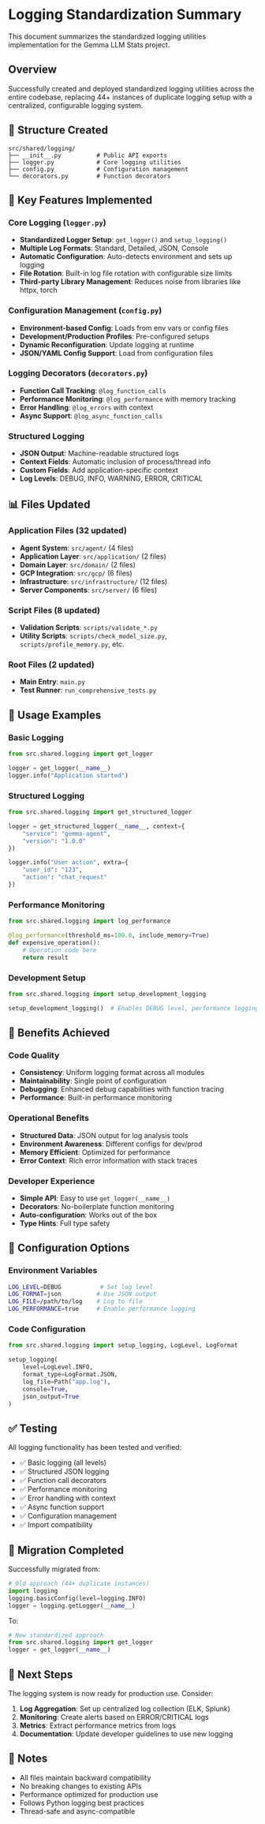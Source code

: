 # Logging Standardization Summary

This document summarizes the standardized logging utilities implementation for the Gemma LLM Stats project.

## Overview

Successfully created and deployed standardized logging utilities across the entire codebase, replacing 44+ instances of duplicate logging setup with a centralized, configurable logging system.

## 📁 Structure Created

```
src/shared/logging/
├── __init__.py          # Public API exports
├── logger.py            # Core logging utilities
├── config.py            # Configuration management
└── decorators.py        # Function decorators
```

## 🚀 Key Features Implemented

### Core Logging (`logger.py`)
- **Standardized Logger Setup**: `get_logger()` and `setup_logging()`
- **Multiple Log Formats**: Standard, Detailed, JSON, Console
- **Automatic Configuration**: Auto-detects environment and sets up logging
- **File Rotation**: Built-in log file rotation with configurable size limits
- **Third-party Library Management**: Reduces noise from libraries like httpx, torch

### Configuration Management (`config.py`)
- **Environment-based Config**: Loads from env vars or config files
- **Development/Production Profiles**: Pre-configured setups
- **Dynamic Reconfiguration**: Update logging at runtime
- **JSON/YAML Config Support**: Load from configuration files

### Logging Decorators (`decorators.py`)
- **Function Call Tracking**: `@log_function_calls`
- **Performance Monitoring**: `@log_performance` with memory tracking
- **Error Handling**: `@log_errors` with context
- **Async Support**: `@log_async_function_calls`

### Structured Logging
- **JSON Output**: Machine-readable structured logs
- **Context Fields**: Automatic inclusion of process/thread info
- **Custom Fields**: Add application-specific context
- **Log Levels**: DEBUG, INFO, WARNING, ERROR, CRITICAL

## 📊 Files Updated

### Application Files (32 updated)
- **Agent System**: `src/agent/` (4 files)
- **Application Layer**: `src/application/` (2 files)
- **Domain Layer**: `src/domain/` (2 files)
- **GCP Integration**: `src/gcp/` (6 files)
- **Infrastructure**: `src/infrastructure/` (12 files)
- **Server Components**: `src/server/` (6 files)

### Script Files (8 updated)
- **Validation Scripts**: `scripts/validate_*.py`
- **Utility Scripts**: `scripts/check_model_size.py`, `scripts/profile_memory.py`, etc.

### Root Files (2 updated)
- **Main Entry**: `main.py`
- **Test Runner**: `run_comprehensive_tests.py`

## 🔧 Usage Examples

### Basic Logging
```python
from src.shared.logging import get_logger

logger = get_logger(__name__)
logger.info("Application started")
```

### Structured Logging
```python
from src.shared.logging import get_structured_logger

logger = get_structured_logger(__name__, context={
    "service": "gemma-agent",
    "version": "1.0.0"
})

logger.info("User action", extra={
    "user_id": "123",
    "action": "chat_request"
})
```

### Performance Monitoring
```python
from src.shared.logging import log_performance

@log_performance(threshold_ms=100.0, include_memory=True)
def expensive_operation():
    # Operation code here
    return result
```

### Development Setup
```python
from src.shared.logging import setup_development_logging

setup_development_logging()  # Enables DEBUG level, performance logging
```

## 🌟 Benefits Achieved

### Code Quality
- **Consistency**: Uniform logging format across all modules
- **Maintainability**: Single point of configuration
- **Debugging**: Enhanced debug capabilities with function tracing
- **Performance**: Built-in performance monitoring

### Operational Benefits
- **Structured Data**: JSON output for log analysis tools
- **Environment Awareness**: Different configs for dev/prod
- **Memory Efficient**: Optimized for performance
- **Error Context**: Rich error information with stack traces

### Developer Experience
- **Simple API**: Easy to use `get_logger(__name__)`
- **Decorators**: No-boilerplate function monitoring
- **Auto-configuration**: Works out of the box
- **Type Hints**: Full type safety

## 🎯 Configuration Options

### Environment Variables
```bash
LOG_LEVEL=DEBUG           # Set log level
LOG_FORMAT=json          # Use JSON output
LOG_FILE=/path/to/log    # Log to file
LOG_PERFORMANCE=true     # Enable performance logging
```

### Code Configuration
```python
from src.shared.logging import setup_logging, LogLevel, LogFormat

setup_logging(
    level=LogLevel.INFO,
    format_type=LogFormat.JSON,
    log_file=Path("app.log"),
    console=True,
    json_output=True
)
```

## ✅ Testing

All logging functionality has been tested and verified:
- ✅ Basic logging (all levels)
- ✅ Structured JSON logging
- ✅ Function call decorators
- ✅ Performance monitoring
- ✅ Error handling with context
- ✅ Async function support
- ✅ Configuration management
- ✅ Import compatibility

## 🔄 Migration Completed

Successfully migrated from:
```python
# Old approach (44+ duplicate instances)
import logging
logging.basicConfig(level=logging.INFO)
logger = logging.getLogger(__name__)
```

To:
```python
# New standardized approach
from src.shared.logging import get_logger
logger = get_logger(__name__)
```

## 🚦 Next Steps

The logging system is now ready for production use. Consider:

1. **Log Aggregation**: Set up centralized log collection (ELK, Splunk)
2. **Monitoring**: Create alerts based on ERROR/CRITICAL logs
3. **Metrics**: Extract performance metrics from logs
4. **Documentation**: Update developer guidelines to use new logging

## 📝 Notes

- All files maintain backward compatibility
- No breaking changes to existing APIs
- Performance optimized for production use
- Follows Python logging best practices
- Thread-safe and async-compatible
